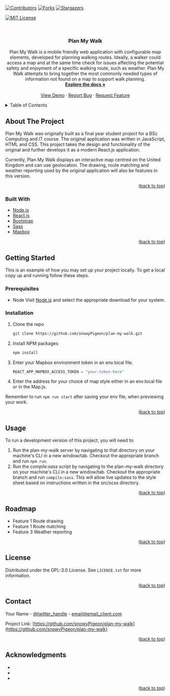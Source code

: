 <div id="top"></div>
<!--
*** Thanks for checking out the Best-README-Template. If you have a suggestion
*** that would make this better, please fork the repo and create a pull request
*** or simply open an issue with the tag "enhancement".
*** Don't forget to give the project a star!
*** Thanks again! Now go create something AMAZING! :D
-->

<!-- PROJECT SHIELDS -->
<!--
*** I'm using markdown "reference style" links for readability.
*** Reference links are enclosed in brackets [ ] instead of parentheses ( ).
*** See the bottom of this document for the declaration of the reference variables
*** for contributors-url, forks-url, etc. This is an optional, concise syntax you may use.
*** https://www.markdownguide.org/basic-syntax/#reference-style-links
-->

[![Contributors][contributors-shield]][contributors-url]
[![Forks][forks-shield]][forks-url]
[![Stargazers][stars-shield]][stars-url]
<!-- [![Issues][issues-shield]][issues-url] -->
[![MIT License][license-shield]][license-url]
<!-- [![LinkedIn][linkedin-shield]][linkedin-url]  -->

<!-- PROJECT LOGO -->
<br />
<div align="center">
  <!-- <a href="https://github.com/snowyPigeon/plan-my-walk">
    <img src="images/temp-logo.png" alt="Logo" width="80" height="80">
  </a> -->

<h3 align="center">Plan My Walk</h3>

  <p align="center">
    Plan My Walk is a mobile friendly web application with configurable map elements, developed for planning walking routes. Ideally, a walker could access a map and at the same time check for issues affecting the potential safety and enjoyment of a specific walking route, such as weather. Plan My Walk attempts to bring together the most commonly needed types of information not found on a map to support walk planning.
    <br />
    <a href="https://github.com/snowyPigeon/plan-my-walk"><strong>Explore the docs »</strong></a>
    <br />
    <br />
    <a href="https://github.com/snowyPigeon/plan-my-walk">View Demo</a>
    ·
    <a href="https://github.com/snowyPigeon/plan-my-walk/issues">Report Bug</a>
    ·
    <a href="https://github.com/snowyPigeon/plan-my-walk/issues">Request Feature</a>
  </p>
</div>

<!-- TABLE OF CONTENTS -->
<details>
  <summary>Table of Contents</summary>
  <ol>
    <li>
      <a href="#about-the-project">About The Project</a>
      <ul>
        <li><a href="#built-with">Built With</a></li>
      </ul>
    </li>
    <li>
      <a href="#getting-started">Getting Started</a>
      <ul>
        <li><a href="#prerequisites">Prerequisites</a></li>
        <li><a href="#installation">Installation</a></li>
      </ul>
    </li>
    <li><a href="#usage">Usage</a></li>
    <li><a href="#roadmap">Roadmap</a></li>
    <li><a href="#contributing">Contributing</a></li>
    <li><a href="#license">License</a></li>
    <li><a href="#contact">Contact</a></li>
    <li><a href="#acknowledgments">Acknowledgments</a></li>
  </ol>
</details>

<!-- ABOUT THE PROJECT -->

## About The Project

<p>Plan My Walk was originally built as a final year student project for a BSc Computing and IT course. The original application was written in JavaScript, HTML and CSS. This project takes the design and functionality of the original and further develops it as a modern React.js application.</p>
<p>Currently, Plan My Walk displays an interactive map centred on the United Kingdom and can use geolocation. The drawing, route matching and weather reporting used by the original application will also be features in this version. </p>

<!-- [![Product Name Screen Shot][product-screenshot]](https://example.com) -->

<!-- Here's a blank template to get started: To avoid retyping too much info. Do a search and replace with your text editor for the following: `github_username`, `repo_name`, `twitter_handle`, `linkedin_username`, `email`, `email_client`, `project_title`, `project_description` -->

<p align="right">(<a href="#top">back to top</a>)</p>

### Built With

- [Node.js](https://nodejs.org/en/)
- [React.js](https://reactjs.org/)
- [Bootstrap](https://getbootstrap.com)
- [Sass](https://sass-lang.com/dart-sass)
- [Mapbox](https://www.mapbox.com/) 

<p align="right">(<a href="#top">back to top</a>)</p>

<!-- GETTING STARTED -->

## Getting Started

This is an example of how you may set up your project locally.
To get a local copy up and running follow these steps.

### Prerequisites

- Node
  Visit [Node.js](https://nodejs.org/en/download/) and select the appropriate download for your system.

### Installation

1. Clone the repo
   ```sh
   git clone https://github.com/snowyPigeon/plan-my-walk.git
   ```
2. Install NPM packages
   ```sh
   npm install
   ```
3. Enter your Mapbox environment token in an env.local file.
   ```js
   REACT_APP_MAPBOX_ACCESS_TOKEN = "your-token-here"
   ```
4. Enter the address for your choice of map style either in an env.local file or in the Map.js.

Remember to run `npm run start` after saving your env file, when previewing your work.

<p align="right">(<a href="#top">back to top</a>)</p>

<!-- USAGE EXAMPLES -->

## Usage

To run a development version of this project, you will need to: 
1. Run the plan-my-walk server by navigating to that directory on your machine's CLI in a new window/tab. Checkout the appropriate branch and run `npm run`. 
2. Run the *compile:sass* script by navigating to the plan-my-walk directory on your machine's CLI in a new window/tab. Checkout the appropriate branch and run `compile:sass`. This will allow live updates to the style sheet based on instructions written in the src/scss directory.


<!-- Use this space to show useful examples of how a project can be used. Additional screenshots, code examples and demos work well in this space. You may also link to more resources. -->

<!-- _For more examples, please refer to the [Documentation](https://example.com)_ -->

<p align="right">(<a href="#top">back to top</a>)</p>

<!-- ROADMAP -->

## Roadmap

-  Feature 1 Route drawing
-  Feature 1 Route matching
-  Feature 3 Weather reporting

<!-- See the [open2issues](https://github.com/snowyPigeon/plan-my-walk/issues) for a full list of proposed features (and known issues). -->

<p align="right">(<a href="#top">back to top</a>)</p>

<!-- CONTRIBU3ING -->

<!-- ## Contributing

Contributions are what make the open source community such an amazing place to learn, inspire, and create. Any contributions you make are **greatly appreciated**.

If you have a suggestion that would make this better, please fork the repo and create a pull request. You can also simply open an issue with the tag "enhancement".
Don't forget to give the project a star! Thanks again!


1. Fork the Project
1. Create your Feature Branch (`git checkout -b feature/AmazingFeature`)
3. Commit your Changes (`git commit -m 'Add some AmazingFeature'`)
4. Push to the Branch (`git push origin feature/AmazingFeature`)
5. Open a Pull Request2
<p align="right">(<a href="#top">back to top</a>)</p> -->

<!-- LICENSE -->
## License

Distributed under the GPL-3.0 License. See `LICENSE.txt` for more information.

<p align="right">(<a href="#top">back to top</a>)</p>

<!-- CONTACT -->

## Contact

Your Name - [@twitter_handle](https://twitter.com/twitter_handle) - email@email_client.com

Project Link: [https://github.com/snowyPigeon/plan-my-walk](https://github.com/snowyPigeon/plan-my-walk)

<p align="right">(<a href="#top">back to top</a>)</p>

<!-- ACKNOWLEDGMENTS -->

## Acknowledgments

- []()
- []()
- []()

<p align="right">(<a href="#top">back to top</a>)</p>

<!-- MARKDOWN LINKS & IMAGES -->
<!-- https://www.markdownguide.org/basic-syntax/#reference-style-links -->

[contributors-shield]: https://img.shields.io/github/contributors/snowyPigeon/plan-my-walk.svg?style=for-the-badge
[contributors-url]: https://github.com/snowyPigeon/plan-my-walk/graphs/contributors
[forks-shield]: https://img.shields.io/github/forks/snowyPigeon/plan-my-walk.svg?style=for-the-badge
[forks-url]: https://github.com/snowyPigeon/plan-my-walk/network/members
[stars-shield]: https://img.shields.io/github/stars/snowyPigeon/plan-my-walk.svg?style=for-the-badge
[stars-url]: https://github.com/snowyPigeon/plan-my-walk/stargazers
[issues-shield]: https://img.shields.io/github/issues/snowyPigeon/plan-my-walk.svg?style=for-the-badge
[issues-url]: https://github.com/snowyPigeon/plan-my-walk/issues
[license-shield]: https://img.shields.io/github/license/snowyPigeon/plan-my-walk.svg?style=for-the-badge
[license-url]: https://github.com/snowyPigeon/plan-my-walk/blob/master/LICENSE.txt
[linkedin-shield]: https://img.shields.io/badge/-LinkedIn-black.svg?style=for-the-badge&logo=linkedin&colorB=555
[linkedin-url]: https://linkedin.com/in/linkedin_username
[product-screenshot]: images/screenshot.png
